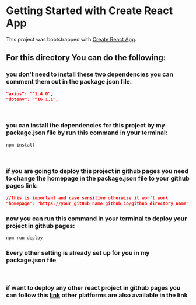 # Getting Started with Create React App

This project was bootstrapped with [Create React App](https://github.com/facebook/create-react-app).

## For this directory You can do the following:
### you don't need to install these two dependencies you can comment them out in the package.json file:
```json
"axios": "^1.4.0",
"dotenv": "^16.1.1",
``` 
<br/>

### you can install the dependencies for this project by my package.json file by run this command in your terminal:
```bash
npm install
```
<br/>

### if you are going to deploy this project in github pages you need to change the homepage in the package.json file to your github pages link:
```json
//this is important and case sensitive otherwise it won't work
"homepage": "https://your_gitHub_name.github.io/github_directory_name",
``` 
### now you can run this command in your terminal to deploy your project in github pages:
```bash
npm run deploy
```
### Every other setting is already set up for you in my package.json file
<br/>

### if want to deploy any other react project in github pages you can follow this [link](https://create-react-app.dev/docs/deployment/#github-pages) other platforms are also available in the link
